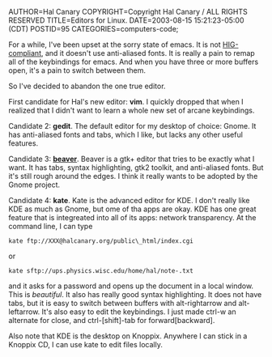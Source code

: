 AUTHOR=Hal Canary
COPYRIGHT=Copyright Hal Canary / ALL RIGHTS RESERVED
TITLE=Editors for Linux.
DATE=2003-08-15 15:21:23-05:00 (CDT)
POSTID=95
CATEGORIES=computers-code;

For a while, I've been upset at the sorry state of emacs. It is not [HIG-compliant](http://developer.gnome.org/projects/gup/hig/), and it doesn't use anti-aliased fonts. It is really a pain to remap all of the keybindings for emacs. And when you have three or more buffers open, it's a pain to switch between them.

So I've decided to abandon the one true editor.

First candidate for Hal's new editor: **vim**. I quickly dropped that when I realized that I didn't want to learn a whole new set of arcane keybindings.

Candidate 2: **gedit**. The default editor for my desktop of choice: Gnome. It has anti-aliased fonts and tabs, which I like, but lacks any other useful features.

Candidate 3: [**beaver**](http://eturquin.free.fr/beaver/). Beaver is a gtk+ editor that tries to be exactly what I want. It has tabs, syntax highlighting, gtk2 toolkit, and anti-aliased fonts. But it's still rough around the edges. I think it really wants to be adopted by the Gnome project.

Candidate 4: **kate**. Kate is the advanced editor for KDE. I don't really like KDE as much as Gnome, but ome of tha apps are okay. KDE has one great feature that is integreated into all of its apps: network transparency. At the command line, I can type

```
kate ftp://XXX@halcanary.org/public\_html/index.cgi
```

or

```
kate sftp://ups.physics.wisc.edu/home/hal/note-.txt
```

and it asks for a password and opens up the document in a local window. This is _beautiful_. It also has really good syntax highlighting. It does not have tabs, but it is easy to switch between buffers with alt-rightarrow and alt-leftarrow. It's also easy to edit the keybindings. I just made ctrl-w an alternate for close, and ctrl-\[shift\]-tab for forward\[backward\].

Also note that KDE is the desktop on Knoppix. Anywhere I can stick in a Knoppix CD, I can use kate to edit files locally.
